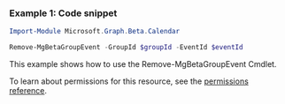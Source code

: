 ### Example 1: Code snippet

```powershellImport-Module Microsoft.Graph.Beta.Calendar

Remove-MgBetaGroupEvent -GroupId $groupId -EventId $eventId
```
This example shows how to use the Remove-MgBetaGroupEvent Cmdlet.
To learn about permissions for this resource, see the [permissions reference](/graph/permissions-reference).

